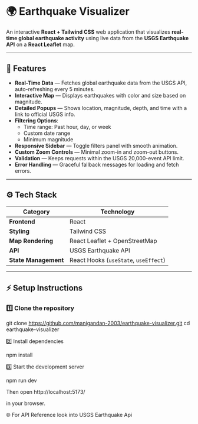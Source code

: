 # 🌍 Earthquake Visualizer

An interactive **React + Tailwind CSS** web application that visualizes **real-time global earthquake activity** using live data from the **USGS Earthquake API** on a **React Leaflet** map.

---

## 🧠 Features

- **Real-Time Data** — Fetches global earthquake data from the USGS API, auto-refreshing every 5 minutes.
- **Interactive Map** — Displays earthquakes with color and size based on magnitude.
- **Detailed Popups** — Shows location, magnitude, depth, and time with a link to official USGS info.
- **Filtering Options**:
  - Time range: Past hour, day, or week
  - Custom date range
  - Minimum magnitude
- **Responsive Sidebar** — Toggle filters panel with smooth animation.
- **Custom Zoom Controls** — Minimal zoom-in and zoom-out buttons.
- **Validation** — Keeps requests within the USGS 20,000-event API limit.
- **Error Handling** — Graceful fallback messages for loading and fetch errors.

---

## ⚙️ Tech Stack

| Category | Technology |
|-----------|-------------|
| **Frontend** | React |
| **Styling** | Tailwind CSS |
| **Map Rendering** | React Leaflet + OpenStreetMap |
| **API** | USGS Earthquake API |
| **State Management** | React Hooks (`useState`, `useEffect`) |

---

## ⚡ Setup Instructions

### 1️⃣ Clone the repository

git clone https://github.com/manigandan-2003/earthquake-visualizer.git
cd earthquake-visualizer

2️⃣ Install dependencies

npm install

3️⃣ Start the development server

npm run dev

Then open http://localhost:5173/

in your browser.

🌐 For API Reference look into USGS Earthquake Api
